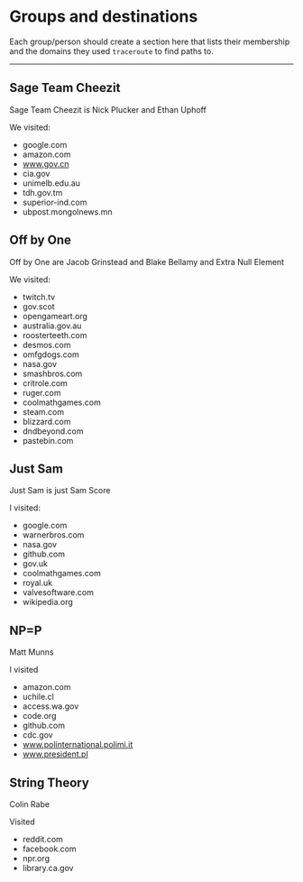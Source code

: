 # Groups and destinations

Each group/person should create a section here that lists their membership
and the domains they used `traceroute` to find paths to.

---

## Sage Team Cheezit

Sage Team Cheezit is Nick Plucker and Ethan Uphoff

We visited:

* google.com
* amazon.com
* www.gov.cn
* cia.gov
* unimelb.edu.au
* tdh.gov.tm
* superior-ind.com
* ubpost.mongolnews.mn

## Off by One

Off by One are Jacob Grinstead and Blake Bellamy and Extra Null Element

We visited:
* twitch.tv
* gov.scot
* opengameart.org
* australia.gov.au
* roosterteeth.com
* desmos.com
* omfgdogs.com
* nasa.gov
* smashbros.com
* critrole.com
* ruger.com
* coolmathgames.com
* steam.com
* blizzard.com
* dndbeyond.com
* pastebin.com

## Just Sam

Just Sam is just Sam Score

I visited:
* google.com
* warnerbros.com
* nasa.gov
* github.com
* gov.uk
* coolmathgames.com
* royal.uk
* valvesoftware.com
* wikipedia.org

## NP=P

Matt Munns

I visited

* amazon.com
* uchile.cl
* access.wa.gov
* code.org
* github.com
* cdc.gov
* www.polinternational.polimi.it
* www.president.pl

## String Theory

Colin Rabe

Visited

* reddit.com
* facebook.com
* npr.org
* library.ca.gov
